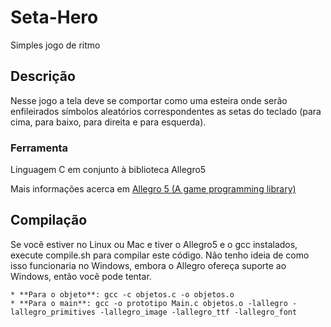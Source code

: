 <h1>Seta-Hero</h1>
Simples jogo de ritmo

## Descrição
Nesse jogo a tela deve se comportar como uma esteira onde serão enfileirados símbolos aleatórios correspondentes as setas do teclado (para cima, para baixo, para direita e para esquerda).

### Ferramenta
Linguagem C em conjunto à biblioteca Allegro5

Mais informações acerca em [Allegro 5 (A game programming library)](http://liballeg.org/)

## Compilação
Se você estiver no Linux ou Mac e tiver o Allegro5 e o gcc instalados, execute compile.sh para compilar este código. Não tenho ideia de como isso funcionaria no Windows, embora o Allegro ofereça suporte ao Windows, então você pode tentar.
```
* **Para o objeto**: gcc -c objetos.c -o objetos.o
* **Para o main**: gcc -o prototipo Main.c objetos.o -lallegro -lallegro_primitives -lallegro_image -lallegro_ttf -lallegro_font
```